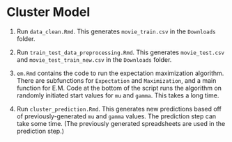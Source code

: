 # Cluster Model

1. Run `data_clean.Rmd`. This generates `movie_train.csv` in the `Downloads` folder.

2. Run `train_test_data_preprocessing.Rmd`. This generates `movie_test.csv` and `movie_test_train_new.csv` in the `Downloads` folder.

3. `em.Rmd` contains the code to run the expectation maximization algorithm. There are subfunctions for `Expectation` and `Maximization`, and a main function for E.M. Code at the bottom of the script runs the algorithm on randomly initiated start values for `mu` and `gamma`. This takes a long time.

4. Run `cluster_prediction.Rmd`. This generates new predictions based off of previously-generated `mu` and `gamma` values. The prediction step can take some time. (The previously generated spreadsheets are used in the prediction step.)